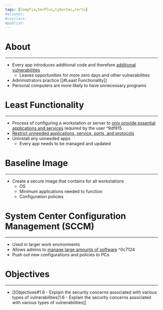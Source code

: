 ```yaml
---
tags: [CompTia,SecPlus,CyberSec,Certs]
#aliases:
#cssclass:
#publish:
---
```


# About
---
- Every app introduces additional code and therefore <u>additional vulnerabilities</u>
	- Leaves opportunities for more zero days and other vulnerabilities
- Administrators practice [[#Least Functionality]]
- Personal computers are more likely to have unnecessary programs

# Least Functionality
---
- Process of configuring a workstation or server to <u>only provide essential applications and services</u> required by the user ^9df915
- <u>Restrict unneeded applications, service, ports, and protocols</u>
- Uninstall any unneeded apps
	- Every app needs to be managed and updated

# Baseline Image
---
- Create a secure image that contains for all workstations
	- OS
	- Minimum applications needed to function
	- Configuration policies

# System Center Configuration Management (SCCM)
---
- Used in larger work environments
- Allows admins to <u>manage large amounts of software</u> ^0c7124
- Push out new configurations and policies to PCs

# Objectives
---
- [[Objectives#1.6 - Explain the security concerns associated with various types of vulnerabilities|1.6 - Explain the security concerns associated with various types of vulnerabilities]]